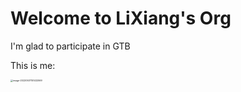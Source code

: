 # Welcome to LiXiang's Org

I'm glad to participate in GTB

This is me:

<img src="D:\tw-gtb\repo\.github\profile\assets\image-20220507151432069.png" alt="image-20220507151432069" style="zoom:25%;" />